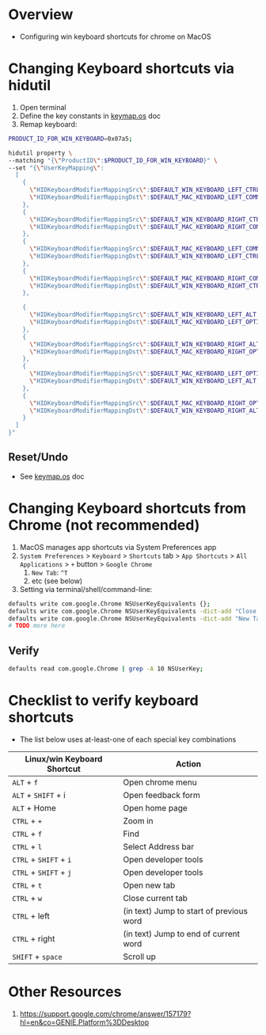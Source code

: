 # Overview

- Configuring win keyboard shortcuts for chrome on MacOS

# Changing Keyboard shortcuts via hidutil

1. Open terminal
1. Define the key constants in [keymap.os](./keymap.os.md#steps-via-command-line) doc
1. Remap keyboard:

```sh
PRODUCT_ID_FOR_WIN_KEYBOARD=0x07a5;

hidutil property \
--matching "{\"ProductID\":$PRODUCT_ID_FOR_WIN_KEYBOARD}" \
--set "{\"UserKeyMapping\":
  [
    {
      \"HIDKeyboardModifierMappingSrc\":$DEFAULT_WIN_KEYBOARD_LEFT_CTRL,
      \"HIDKeyboardModifierMappingDst\":$DEFAULT_MAC_KEYBOARD_LEFT_COMMAND
    },
    {
      \"HIDKeyboardModifierMappingSrc\":$DEFAULT_WIN_KEYBOARD_RIGHT_CTRL,
      \"HIDKeyboardModifierMappingDst\":$DEFAULT_MAC_KEYBOARD_RIGHT_COMMAND
    },
    {
      \"HIDKeyboardModifierMappingSrc\":$DEFAULT_MAC_KEYBOARD_LEFT_COMMAND,
      \"HIDKeyboardModifierMappingDst\":$DEFAULT_WIN_KEYBOARD_LEFT_CTRL
    },
    {
      \"HIDKeyboardModifierMappingSrc\":$DEFAULT_MAC_KEYBOARD_RIGHT_COMMAND,
      \"HIDKeyboardModifierMappingDst\":$DEFAULT_WIN_KEYBOARD_RIGHT_CTRL
    },

    {
      \"HIDKeyboardModifierMappingSrc\":$DEFAULT_WIN_KEYBOARD_LEFT_ALT,
      \"HIDKeyboardModifierMappingDst\":$DEFAULT_MAC_KEYBOARD_LEFT_OPTION
    },
    {
      \"HIDKeyboardModifierMappingSrc\":$DEFAULT_WIN_KEYBOARD_RIGHT_ALT,
      \"HIDKeyboardModifierMappingDst\":$DEFAULT_MAC_KEYBOARD_RIGHT_OPTION
    },
    {
      \"HIDKeyboardModifierMappingSrc\":$DEFAULT_MAC_KEYBOARD_LEFT_OPTION,
      \"HIDKeyboardModifierMappingDst\":$DEFAULT_WIN_KEYBOARD_LEFT_ALT
    },
    {
      \"HIDKeyboardModifierMappingSrc\":$DEFAULT_MAC_KEYBOARD_RIGHT_OPTION,
      \"HIDKeyboardModifierMappingDst\":$DEFAULT_WIN_KEYBOARD_RIGHT_ALT
    }
  ]
}"
```

## Reset/Undo

- See [keymap.os](./keymap.os.md#resetundo) doc

# Changing Keyboard shortcuts from Chrome (not recommended)

1. MacOS manages app shortcuts via System Preferences app
1. `System Preferences` > `Keyboard` > `Shortcuts` tab > `App Shortcuts` > `All Applications` > `+` button > `Google Chrome`
    1. `New Tab`: `^T`
    1. etc (see below)
1. Setting via terminal/shell/command-line:

```sh
defaults write com.google.Chrome NSUserKeyEquivalents {};
defaults write com.google.Chrome NSUserKeyEquivalents -dict-add "Close Tag" "^w";
defaults write com.google.Chrome NSUserKeyEquivalents -dict-add "New Tab" "^t";
# TODO more here
```

## Verify

```sh
defaults read com.google.Chrome | grep -A 10 NSUserKey;
```

# Checklist to verify keyboard shortcuts

- The list below uses at-least-one of each special key combinations

| Linux/win Keyboard Shortcut | Action                                   |
|-----------------------------|------------------------------------------|
| `ALT` + `f`                 | Open chrome menu                         |
| `ALT` + `SHIFT` + i         | Open feedback form                       |
| `ALT` + Home                | Open home page                           |
| `CTRL` + `+`                | Zoom in                                  |
| `CTRL` + `f`                | Find                                     |
| `CTRL` + `l`                | Select Address bar                       |
| `CTRL` + `SHIFT` + `i`      | Open developer tools                     |
| `CTRL` + `SHIFT` + `j`      | Open developer tools                     |
| `CTRL` + `t`                | Open new tab                             |
| `CTRL` + `w`                | Close current tab                        |
| `CTRL` + left               | (in text) Jump to start of previous word |
| `CTRL` + right              | (in text) Jump to end of current word    |
| `SHIFT` + `space`           | Scroll up                                |

# Other Resources

1. https://support.google.com/chrome/answer/157179?hl=en&co=GENIE.Platform%3DDesktop
